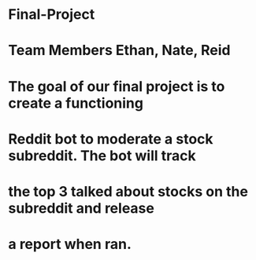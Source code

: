# Final-Project
# Team Members Ethan, Nate, Reid
# The goal of our final project is to create a functioning 
# Reddit bot to moderate a stock subreddit. The bot will track
# the top 3 talked about stocks on the subreddit and release 
# a report when ran.

